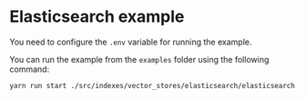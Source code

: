 # Elasticsearch example

You need to configure the `.env` variable for running the example.

You can run the example from the `examples` folder using the following command:

```bash
yarn run start ./src/indexes/vector_stores/elasticsearch/elasticsearch.ts
```